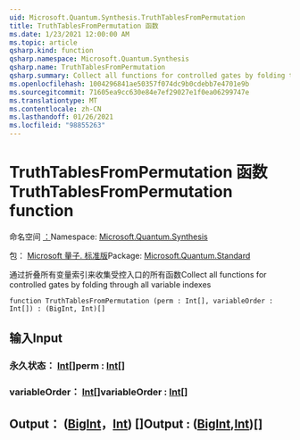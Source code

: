 ```yaml
---
uid: Microsoft.Quantum.Synthesis.TruthTablesFromPermutation
title: TruthTablesFromPermutation 函数
ms.date: 1/23/2021 12:00:00 AM
ms.topic: article
qsharp.kind: function
qsharp.namespace: Microsoft.Quantum.Synthesis
qsharp.name: TruthTablesFromPermutation
qsharp.summary: Collect all functions for controlled gates by folding through all variable indexes
ms.openlocfilehash: 1004296841ae50357f074dc9b0cdebb7e4701e9b
ms.sourcegitcommit: 71605ea9cc630e84e7ef29027e1f0ea06299747e
ms.translationtype: MT
ms.contentlocale: zh-CN
ms.lasthandoff: 01/26/2021
ms.locfileid: "98855263"
---
```

# <a name="truthtablesfrompermutation-function"></a><span data-ttu-id="6ba7d-102">TruthTablesFromPermutation 函数</span><span class="sxs-lookup"><span data-stu-id="6ba7d-102">TruthTablesFromPermutation function</span></span>

<span data-ttu-id="6ba7d-103">命名空间 [：](xref:Microsoft.Quantum.Synthesis)</span><span class="sxs-lookup"><span data-stu-id="6ba7d-103">Namespace: [Microsoft.Quantum.Synthesis](xref:Microsoft.Quantum.Synthesis)</span></span>

<span data-ttu-id="6ba7d-104">包： [Microsoft 量子. 标准版](https://nuget.org/packages/Microsoft.Quantum.Standard)</span><span class="sxs-lookup"><span data-stu-id="6ba7d-104">Package: [Microsoft.Quantum.Standard](https://nuget.org/packages/Microsoft.Quantum.Standard)</span></span>


<span data-ttu-id="6ba7d-105">通过折叠所有变量索引来收集受控入口的所有函数</span><span class="sxs-lookup"><span data-stu-id="6ba7d-105">Collect all functions for controlled gates by folding through all variable indexes</span></span>

```qsharp
function TruthTablesFromPermutation (perm : Int[], variableOrder : Int[]) : (BigInt, Int)[]
```


## <a name="input"></a><span data-ttu-id="6ba7d-106">输入</span><span class="sxs-lookup"><span data-stu-id="6ba7d-106">Input</span></span>

### <a name="perm--int"></a><span data-ttu-id="6ba7d-107">永久状态： [Int](xref:microsoft.quantum.lang-ref.int)[]</span><span class="sxs-lookup"><span data-stu-id="6ba7d-107">perm : [Int](xref:microsoft.quantum.lang-ref.int)[]</span></span>




### <a name="variableorder--int"></a><span data-ttu-id="6ba7d-108">variableOrder： [Int](xref:microsoft.quantum.lang-ref.int)[]</span><span class="sxs-lookup"><span data-stu-id="6ba7d-108">variableOrder : [Int](xref:microsoft.quantum.lang-ref.int)[]</span></span>





## <a name="output--bigintint"></a><span data-ttu-id="6ba7d-109">Output： ([BigInt](xref:microsoft.quantum.lang-ref.bigint)，[Int](xref:microsoft.quantum.lang-ref.int)) []</span><span class="sxs-lookup"><span data-stu-id="6ba7d-109">Output : ([BigInt](xref:microsoft.quantum.lang-ref.bigint),[Int](xref:microsoft.quantum.lang-ref.int))[]</span></span>

